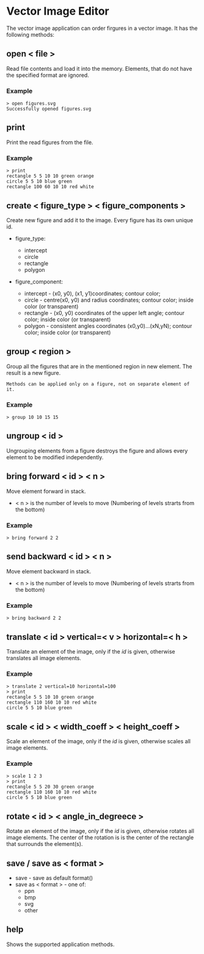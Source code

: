 # Vector Image Editor

The vector image application can order firgures in a vector image. It has the following methods:

## open < file >

Read file contents and load it into the memory. Elements, that do not have the specified format are ignored.

### Example
```
> open figures.svg
Successfully opened figures.svg
```

## print

Print the read figures from the file.

### Example
```
> print
rectangle 5 5 10 10 green orange
circle 5 5 10 blue green
rectangle 100 60 10 10 red white
```

## create < figure_type > < figure_components >

Create new figure and add it to the image. Every figure has its own unique id.

* figure_type:
    - intercept
    - circle
    - rectangle
    - polygon

* figure_component:
    - intercept - (x0, y0), (x1, y1)coordinates; contour color; 
    - circle - centre(x0, y0) and radius coordinates; contour color; inside color (or transparent)
    - rectangle - (x0, y0) coordinates of the upper left angle; contour color; inside color (or transparent)
    - polygon - consistent angles coordinates (x0,y0)...(xN,yN); contour color; inside color (or transparent)

## group < region >

Group all the figures that are in the mentioned region in new element. The result is a new figure.

```
Methods can be applied only on a figure, not on separate element of it.
```

### Example
```
> group 10 10 15 15
```

## ungroup < id >

Ungrouping elements from a figure destroys the figure and allows every element to be modified independently. 

## bring forward < id > < n >

Move element forward in stack.

* < n > is the number of levels to move (Numbering of levels strarts from the bottom)

### Example

```
> bring forward 2 2
```

## send backward < id > < n >

Move element backward in stack.

* < n > is the number of levels to move (Numbering of levels strarts from the bottom)

### Example

```
> bring backward 2 2
```

## translate < id > vertical=< v > horizontal=< h >

Translate an element of the image, only if the *id* is given, otherwise translates all image elements.

### Example

```
> translate 2 vertical=10 horizontal=100
> print
rectangle 5 5 10 10 green orange
rectangle 110 160 10 10 red white
circle 5 5 10 blue green
```

## scale < id > < width_coeff > < height_coeff >

Scale an element of the image, only if the *id* is given, otherwise scales all image elements.

### Example

```
> scale 1 2 3
> print
rectangle 5 5 20 30 green orange
rectangle 110 160 10 10 red white
circle 5 5 10 blue green

```

## rotate < id > < angle_in_degreece >

Rotate an element of the image, only if the *id* is given, otherwise rotates all image elements. The center of the rotation is is the center of the rectangle that surrounds the element(s).

## save / save as < format >

* save - save as default format()
* save as < format > - one of: 
    * ppn
    * bmp
    * svg
    * other

## help

Shows the supported application methods.